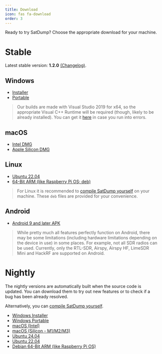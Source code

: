 ```yaml
---
title: Download
icon: fas fa-download
order: 3
---
```


Ready to try SatDump? Choose the appropriate download for your machine.

# Stable

Latest stable version: **1.2.0** [(Changelog)](/posts/1.2.0-release).

## Windows

* [Installer](https://github.com/SatDump/SatDump/releases/download/1.2.0/SatDump-Windows_x64_Installer.exe)
* [Portable](https://github.com/SatDump/SatDump/releases/download/1.2.0/SatDump-Windows_x64_Portable.zip)

> Our builds are made with Visual Studio 2019 for x64, so the appropriate Visual C++ Runtime will be required (though, likely to be already installed). You can get it [here](https://support.microsoft.com/en-us/topic/the-latest-supported-visual-c-downloads-2647da03-1eea-4433-9aff-95f26a218cc0) in case you run into errors.

## macOS

* [Intel DMG](https://github.com/SatDump/SatDump/releases/download/1.2.0/SatDump-macOS-Intel.dmg)
* [Apple Silicon DMG](https://github.com/SatDump/SatDump/releases/download/1.2.0/SatDump-macOS-Silicon.dmg)

## Linux

* [Ubuntu 22.04](https://github.com/SatDump/SatDump/releases/download/1.2.0/satdump_1.2.0_amd64.deb)
* [64-Bit ARM (like Raspberry Pi OS; deb)](https://github.com/SatDump/SatDump/releases/download/1.2.0/satdump_1.2.0_arm64.deb)

> For Linux it is recommended to [compile SatDump yourself](https://github.com/SatDump/SatDump#linux) on your machine. These `deb` files are provided for your convenience.

## Android

* [Android 9 and later APK](https://github.com/SatDump/SatDump/releases/download/1.2.0/SatDump_Android_1.2.0.apk)

> While pretty much all features perfectly function on Android, there may be some limitations (including hardware limitations depending on the device in use) in some places. For example, not all SDR radios can be used. Currently, only the RTL-SDR, Airspy, Airspy HF, LimeSDR Mini and HackRF are supported on Android.

# Nightly

The nightly versions are automatically built when the source code is updated. You can download them to try out new features or to check if a bug has been already resolved.

Alternatively, you can [compile SatDump yourself](https://github.com/SatDump/SatDump#building--installing).

* [Windows Installer](https://github.com/SatDump/SatDump/releases/download/nightly/SatDump-Windows_x64_Installer.exe)
* [Windows Portable](https://github.com/SatDump/SatDump/releases/download/nightly/SatDump-Windows_x64_Portable.zip)
* [macOS (Intel)](https://github.com/SatDump/SatDump/releases/download/nightly/SatDump-macOS-Intel.dmg)
* [macOS (Silicon - M1/M2/M3)](https://github.com/SatDump/SatDump/releases/download/nightly/SatDump-macOS-Silicon.dmg)
* [Ubuntu 24.04](https://github.com/SatDump/SatDump/releases/download/nightly/satdump_ubuntu_24.04_amd64.deb)
* [Ubuntu 22.04](https://github.com/SatDump/SatDump/releases/download/nightly/satdump_ubuntu_22.04_amd64.deb)
* [Debian 64-Bit ARM (like Raspberry Pi OS)](https://github.com/SatDump/SatDump/releases/download/nightly/satdump_rpi64_latest_arm64.deb)
